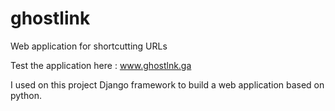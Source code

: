 # ghostlink
Web application for shortcutting URLs

Test the application here : www.ghostlnk.ga

I used on this project Django framework to build a web application based on python.
